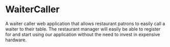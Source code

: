 # WaiterCaller
A waiter caller web application that allows restaurant patrons to easily call a waiter to their table. The restaurant manager will easily be able to register for and start using our application without the need to invest in expensive hardware.
